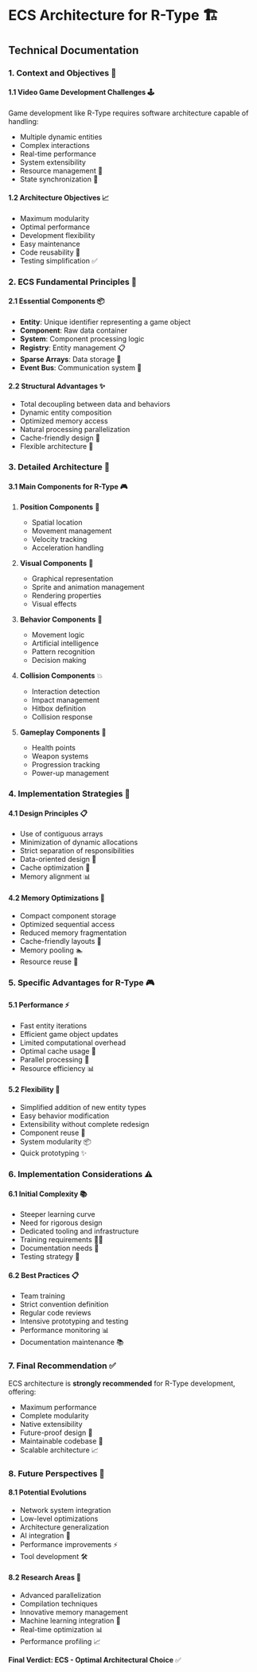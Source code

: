 # ECS Architecture for R-Type 🏗️
## Technical Documentation

### 1. Context and Objectives 🎯

#### 1.1 Video Game Development Challenges 🕹️
Game development like R-Type requires software architecture capable of handling:
- Multiple dynamic entities
- Complex interactions
- Real-time performance
- System extensibility
- Resource management 💾
- State synchronization 🔄

#### 1.2 Architecture Objectives 📈
- Maximum modularity
- Optimal performance
- Development flexibility
- Easy maintenance
- Code reusability 🔄
- Testing simplification ✅

### 2. ECS Fundamental Principles 🔧

#### 2.1 Essential Components 📦
- **Entity**: Unique identifier representing a game object
- **Component**: Raw data container
- **System**: Component processing logic
- **Registry**: Entity management 📋
- **Sparse Arrays**: Data storage 💾
- **Event Bus**: Communication system 📡

#### 2.2 Structural Advantages ✨
- Total decoupling between data and behaviors
- Dynamic entity composition
- Optimized memory access
- Natural processing parallelization
- Cache-friendly design 💪
- Flexible architecture 🔄

### 3. Detailed Architecture 📐

#### 3.1 Main Components for R-Type 🎮
1. **Position Components** 📍
   - Spatial location
   - Movement management
   - Velocity tracking
   - Acceleration handling

2. **Visual Components** 🎨
   - Graphical representation
   - Sprite and animation management
   - Rendering properties
   - Visual effects

3. **Behavior Components** 🤖
   - Movement logic
   - Artificial intelligence
   - Pattern recognition
   - Decision making

4. **Collision Components** 💥
   - Interaction detection
   - Impact management
   - Hitbox definition
   - Collision response

5. **Gameplay Components** 🎯
   - Health points
   - Weapon systems
   - Progression tracking
   - Power-up management

### 4. Implementation Strategies 📝

#### 4.1 Design Principles 📋
- Use of contiguous arrays
- Minimization of dynamic allocations
- Strict separation of responsibilities
- Data-oriented design 💾
- Cache optimization 🚀
- Memory alignment 📊

#### 4.2 Memory Optimizations 💾
- Compact component storage
- Optimized sequential access
- Reduced memory fragmentation
- Cache-friendly layouts 🔧
- Memory pooling 🏊
- Resource reuse 🔄

### 5. Specific Advantages for R-Type 🎮

#### 5.1 Performance ⚡
- Fast entity iterations
- Efficient game object updates
- Limited computational overhead
- Optimal cache usage 💾
- Parallel processing 🔄
- Resource efficiency 📊

#### 5.2 Flexibility 🔧
- Simplified addition of new entity types
- Easy behavior modification
- Extensibility without complete redesign
- Component reuse 🔄
- System modularity 📦
- Quick prototyping ✨

### 6. Implementation Considerations ⚠️

#### 6.1 Initial Complexity 📚
- Steeper learning curve
- Need for rigorous design
- Dedicated tooling and infrastructure
- Training requirements 👨‍🏫
- Documentation needs 📝
- Testing strategy 🎯

#### 6.2 Best Practices 📋
- Team training
- Strict convention definition
- Regular code reviews
- Intensive prototyping and testing
- Performance monitoring 📊
- Documentation maintenance 📚

### 7. Final Recommendation ✅

ECS architecture is **strongly recommended** for R-Type development, offering:
- Maximum performance
- Complete modularity
- Native extensibility
- Future-proof design 🚀
- Maintainable codebase 📝
- Scalable architecture 📈

### 8. Future Perspectives 🔮

#### 8.1 Potential Evolutions
- Network system integration
- Low-level optimizations
- Architecture generalization
- AI integration 🤖
- Performance improvements ⚡
- Tool development 🛠️

#### 8.2 Research Areas 🔬
- Advanced parallelization
- Compilation techniques
- Innovative memory management
- Machine learning integration 🤖
- Real-time optimization 📊
- Performance profiling 📈

**Final Verdict: ECS - Optimal Architectural Choice** ✅